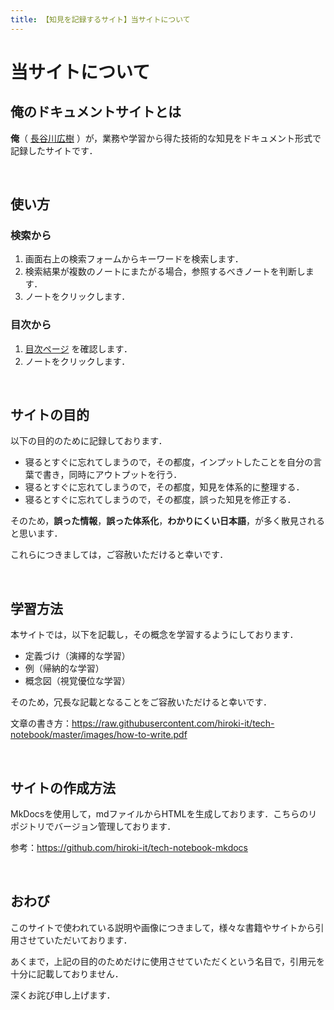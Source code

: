 ```yaml
---
title: 【知見を記録するサイト】当サイトについて
---
```


# 当サイトについて

## 俺のドキュメントサイトとは

**俺**（ [長谷川広樹](https://hiroki-it.github.io/tech-notebook-mkdocs/self_introduction.html) ）が，業務や学習から得た技術的な知見をドキュメント形式で記録したサイトです．

<br>

## 使い方

### 検索から

1. 画面右上の検索フォームからキーワードを検索します．
2. 検索結果が複数のノートにまたがる場合，参照するべきノートを判断します．
3. ノートをクリックします．

### 目次から

1. [目次ページ](https://hiroki-it.github.io/tech-notebook-mkdocs/index.html) を確認します．
2. ノートをクリックします．

<br>

## サイトの目的

以下の目的のために記録しております．

- 寝るとすぐに忘れてしまうので，その都度，インプットしたことを自分の言葉で書き，同時にアウトプットを行う．
- 寝るとすぐに忘れてしまうので，その都度，知見を体系的に整理する．
- 寝るとすぐに忘れてしまうので，その都度，誤った知見を修正する．

そのため，**誤った情報**，**誤った体系化**，**わかりにくい日本語**，が多く散見されると思います．

これらにつきましては，ご容赦いただけると幸いです．

<br>

## 学習方法

本サイトでは，以下を記載し，その概念を学習するようにしております．

- 定義づけ（演繹的な学習）
- 例（帰納的な学習）
- 概念図（視覚優位な学習）

そのため，冗長な記載となることをご容赦いただけると幸いです．

文章の書き方：https://raw.githubusercontent.com/hiroki-it/tech-notebook/master/images/how-to-write.pdf

<br>

## サイトの作成方法

MkDocsを使用して，mdファイルからHTMLを生成しております．こちらのリポジトリでバージョン管理しております．

参考：https://github.com/hiroki-it/tech-notebook-mkdocs

<br>

## おわび

このサイトで使われている説明や画像につきまして，様々な書籍やサイトから引用させていただいております．

あくまで，上記の目的のためだけに使用させていただくという名目で，引用元を十分に記載しておりません．

深くお詫び申し上げます．

